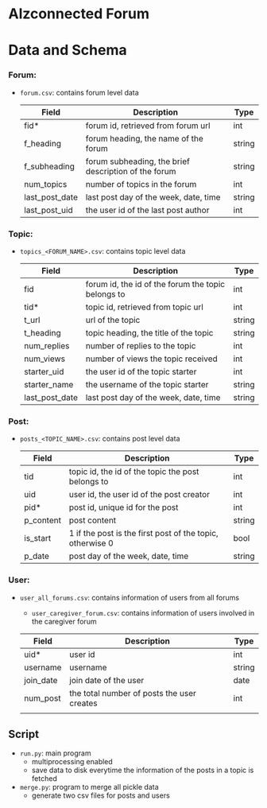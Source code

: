 # Alzconnected Forum



# Data and Schema

### Forum:

- `forum.csv`: contains forum level data

  | Field          | Description                                          | Type   |
  | -------------- | ---------------------------------------------------- | ------ |
  | fid*           | forum id, retrieved from forum url                   | int    |
  | f_heading      | forum heading, the name of the forum                 | string |
  | f_subheading   | forum subheading, the brief description of the forum | string |
  | num_topics     | number of topics in the forum                        | int    |
  | last_post_date | last post day of the week, date, time                | string |
  | last_post_uid  | the user id of the last post author                  | int    |

### Topic:

- `topics_<FORUM_NAME>.csv`: contains topic level data

  | Field          | Description                                        | Type   |
  | -------------- | -------------------------------------------------- | ------ |
  | fid            | forum id, the id of the forum the topic belongs to | int    |
  | tid*           | topic id, retrieved from topic url                 | int    |
  | t_url          | url of the topic                                   | string |
  | t_heading      | topic heading, the title of the topic              | string |
  | num_replies    | number of replies to the topic                     | int    |
  | num_views      | number of views the topic received                 | int    |
  | starter_uid    | the user id of the topic starter                   | int    |
  | starter_name   | the username of the topic starter                  | string |
  | last_post_date | last post day of the week, date, time              | string |

### Post:

- ```posts_<TOPIC_NAME>.csv```: contains post level data

  | Field     | Description                                               | Type   |
  | --------- | --------------------------------------------------------- | ------ |
  | tid       | topic id, the id of the topic the post belongs to         | int    |
  | uid       | user id, the user id of the post creator                  | int    |
  | pid*      | post id, unique id for the post                           | int    |
  | p_content | post content                                              | string |
  | is_start  | 1 if the post is the first post of the topic, otherwise 0 | bool   |
  | p_date    | post day of the week, date, time                          | string |



### User:

- `user_all_forums.csv`: contains information of users from all forums

  - `user_caregiver_forum.csv`: contains information of users involved in the caregiver forum

  | Field     | Description                                | Type   |
  | --------- | ------------------------------------------ | ------ |
  | uid*      | user id                                    | int    |
  | username  | username                                   | string |
  | join_date | join date of the user                      | date   |
  | num_post  | the total number of posts the user creates | int    |
  |           |                                            |        |

## Script

- `run.py`: main program
  - multiprocessing enabled
  - save data to disk everytime the information of the posts in a topic is fetched
- `merge.py`: program to merge all pickle data
  - generate two csv files for posts and users

